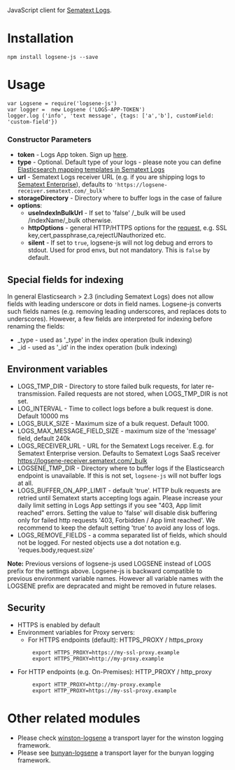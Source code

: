 

JavaScript client for [Sematext Logs](http://sematext.com/logsene).

# Installation

    npm install logsene-js --save

# Usage


    var Logsene = require('logsene-js')
    var logger =  new Logsene ('LOGS-APP-TOKEN')
    logger.log ('info', 'text message', {tags: ['a','b'], customField: 'custom-field'})

### Constructor Parameters

- __token__ - Logs App token. Sign up [here](https://apps.sematext.com/users-web/register.do).
- __type__ - Optional. Default type of your logs - please note you can define [Elasticsearch mapping templates in Sematext Logs](http://blog.sematext.com/elasticsearch-mapping-types-for-json-logging/)
- __url__ - Sematext Logs receiver URL (e.g. if you are shipping logs to [Sematext Enterprise](https://sematext.com/enterprise)), defaults to ```'https://logsene-receiver.sematext.com/_bulk'```
- __storageDirectory__ - Directory where to buffer logs in the case of failure
- __options__: 
  - __useIndexInBulkUrl__ -  If set to 'false' /_bulk will be used /indexName/_bulk otherwise.
  - __httpOptions__ - general HTTP/HTTPS options for the [request](https://nodejs.org/api/https.html#https_https_request_options_callback), e.g. SSL key,cert,passphrase,ca,rejectUNauthorized etc. 
  - __silent__ - If set to `true`, logsene-js will not log debug and errors to stdout. Used for prod envs, but not mandatory. This is `false` by default.

## Special fields for indexing

In general Elasticsearch > 2.3 (including Sematext Logs) does not allow fields with leading underscore or dots in field names. Logsene-js converts such fields names (e.g. removing leading underscores, and replaces dots to underscores). However, a few fields are interpreted for indexing before renaming the fields: 
- _type - used as '_type' in the index operation (bulk indexing)
- _id - used as '_id' in the index operation (bulk indexing)


## Environment variables
- LOGS_TMP_DIR - Directory to store failed bulk requests, for later re-transmission. Failed requests are not stored, when LOGS_TMP_DIR is not set.
- LOG_INTERVAL - Time to collect logs before a bulk request is done. Default 10000 ms
- LOGS_BULK_SIZE - Maximum size of a bulk request. Default 1000.
- LOGS_MAX_MESSAGE_FIELD_SIZE - maximum size of the 'message' field, default 240k
- LOGS_RECEIVER_URL - URL for the Sematext Logs receiver. E.g. for Sematext Enterprise version. Defaults to Sematext Logs SaaS receiver https://logsene-receiver.sematext.com/_bulk
- LOGSENE_TMP_DIR - Directory where to buffer logs if the Elasticsearch endpoint is unavailable. If this is not set, `logsene-js` will not buffer logs at all.
- LOGS_BUFFER_ON_APP_LIMIT - default 'true'. HTTP bulk requests are retried until Sematext starts accepting logs again. Please increase your daily limit setting in Logs App settings if you see "403, App limit reached" errors. Setting the value to 'false' will disable disk buffering only for failed http requests '403, Forbidden / App limit reached'. We recommend to keep the default setting 'true' to avoid any loss of logs. 
- LOGS_REMOVE_FIELDS - a comma separated list of fields, which should not be logged. For nested objects use a dot notation e.g. 'reques.body,request.size'

__Note:__ Previous versions of logsene-js used LOGSENE instead of LOGS prefix for the settings above. Logsene-js is backward compatible to previous environment variable names. However all variable names with the LOGSENE prefix are depracated and might be removed in future relases.

## Security

- HTTPS is enabled by default
- Environment variables for Proxy servers:
  - For HTTPS endpoints (default): HTTPS_PROXY / https_proxy
```
        export HTTPS_PROXY=https://my-ssl-proxy.example
        export HTTPS_PROXY=http://my-proxy.example
```
  - For HTTP endpoints (e.g. On-Premises): HTTP_PROXY / http_proxy
```
        export HTTP_PROXY=http://my-proxy.example
        export HTTP_PROXY=https://my-ssl-proxy.example
```

# Other related modules

- Please check [winston-logsene](https://github.com/sematext/winston-logsene) a transport layer for the winston logging framework.
- Please see [bunyan-logsene](https://github.com/6RiverSystems/bunyan-logsene) a transport layer for the bunyan logging framework.
